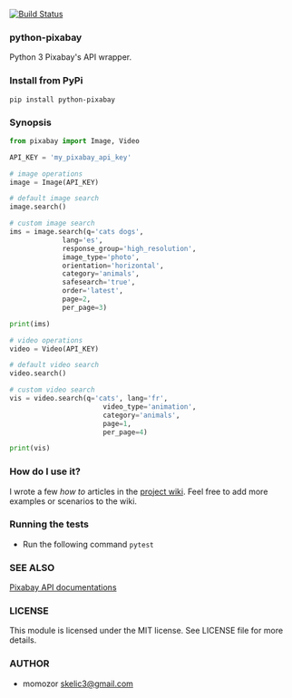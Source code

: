 [![Build Status](https://travis-ci.org/momozor/python-pixabay.svg?branch=master)](https://travis-ci.org/momozor/python-pixabay)
### python-pixabay
Python 3 Pixabay's API wrapper.

### Install from PyPi
`pip install python-pixabay`

### Synopsis

```python
from pixabay import Image, Video

API_KEY = 'my_pixabay_api_key'

# image operations
image = Image(API_KEY)

# default image search
image.search()

# custom image search
ims = image.search(q='cats dogs',
             lang='es',
             response_group='high_resolution',
             image_type='photo',
             orientation='horizontal',
             category='animals',
             safesearch='true',
             order='latest',
             page=2,
             per_page=3)

print(ims)

# video operations
video = Video(API_KEY)

# default video search
video.search()

# custom video search
vis = video.search(q='cats', lang='fr',
                       video_type='animation',
                       category='animals',
                       page=1,
                       per_page=4)

print(vis)
```

### How do I use it?

I wrote a few _how to_ articles in the [project wiki](https://github.com/momozor/python-pixabay/wiki). Feel free to add more examples or scenarios to the wiki.

### Running the tests

* Run the following command `pytest`

### SEE ALSO
[Pixabay API documentations](https://pixabay.com/api/docs)

### LICENSE

This module is licensed under the MIT license. See LICENSE file for more details.

### AUTHOR

* momozor <skelic3@gmail.com>

